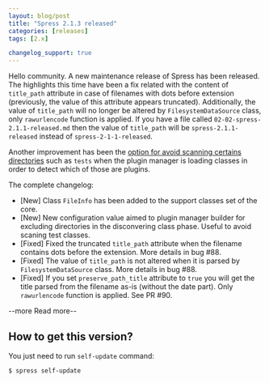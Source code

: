 ```yaml
---
layout: blog/post
title: "Spress 2.1.3 released"
categories: [releases]
tags: [2.x]

changelog_support: true
---
```

Hello community. A new maintenance release of Spress has been released. The highlights
this time have been a fix related with the content of `title_path` attribute
in case of filenames with dots before extension (previously, the value of this attribute appears truncated).
Additionally, the value of `title_path` will no longer be altered by `FilesystemDataSource`
class, only `rawurlencode` function is applied. If you have a file called
`02-02-spress-2.1.1-released.md` then the value of `title_path` will be
`spress-2.1.1-released` instead of `spress-2-1-1-released`.

Another improvement has been the [option for avoid scanning certains directories](/docs/configuration/#plugin_manager_builder)
such as `tests` when the plugin manager is loading classes in order to detect
which of those are plugins.

The complete changelog:

* [New] Class `FileInfo` has been added to the support classes set of the core.
* [New] New configuration value aimed to plugin manager builder for excluding directories in the disconvering class phase. Useful to avoid scaning test classes.
* [Fixed] Fixed the truncated `title_path` attribute when the filename contains dots before the extension. More details in bug #88.
* [Fixed] The value of `title_path` is not altered when it is parsed by `FilesystemDataSource` class. More details in bug #88.
* [Fixed] If you set `preserve_path_title` attribute to `true` you will get the title parsed from the filename as-is (without the date part). Only `rawurlencode` function is applied. See PR #90.

--more Read more--

## How to get this version?

You just need to run `self-update` command:

```
$ spress self-update
```
